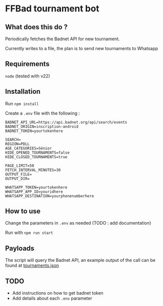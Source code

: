 # FFBad tournament bot

## What does this do ?

Periodically fetches the Badnet API for new tournament.

Currently writes to a file, the plan is to send new tournaments to Whatsapp

## Requirements

`node` (tested with v22)

## Installation

Run `npm install`

Create a `.env` file with the following :

```
BADNET_API_URL=https://api.badnet.org/api/search/events
BADNET_ORIGIN=inscription-android
BADNET_TOKEN=yourtokenhere

SEARCH=
REGION=PDLL
AGE_CATEGORIES=Sénior
HIDE_OPENED_TOURNAMENTS=false
HIDE_CLOSED_TOURNAMENTS=true

PAGE_LIMIT=50
FETCH_INTERVAL_MINUTES=30
OUTPUT_FILE=
OUTPUT_DIR=

WHATSAPP_TOKEN=yourtokenhere
WHATSAPP_APP_ID=youridhere
WHATSAPP_DESTINATION=yourphonenumberhere

```

## How to use

Change the parameters in `.env` as needed (TODO : add documentation)

Run with `npm run start`

## Payloads

The script will query the Badnet API, an example output of the call can be found at [tournaments.json](./examples/tournaments.json)

## TODO

- Add instructions on how to get badnet token
- Add details about each `.env` parameter
